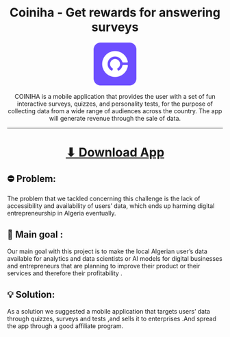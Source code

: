 <h1 align="center">Coiniha - Get rewards for answering surveys</h1>
<p align="center">
<img width="100" src="logo-filled.png" alt="Coiniha">
</p>
<p align="center">
COINIHA is a mobile application that provides the user with a set of fun interactive surveys, quizzes, and personality tests, for the purpose of collecting data from a wide range of audiences across the country. The app will generate revenue through the sale of data.
</p>
<hr>

<h1 align="center"><a  href="https://raw.githubusercontent.com/aymendn/coiniha-app/main/apk/app-release.apk">⬇ Download App</a></h1>

## ⛔ Problem: 

The problem that we tackled concerning this challenge is the lack of accessibility and availability of users’ data, which ends up harming digital entrepreneurship in Algeria eventually.

## 🎯 Main goal : 

Our main goal with this project is to make the local Algerian user’s data available for analytics and data scientists or AI models for digital businesses and entrepreneurs that are planning to improve their product or their services and therefore their profitability .

## 💡 Solution: 

As a solution we suggested a mobile application that targets users’ data through quizzes, surveys and tests ,and sells it to enterprises .And spread the app through a good affiliate program.
